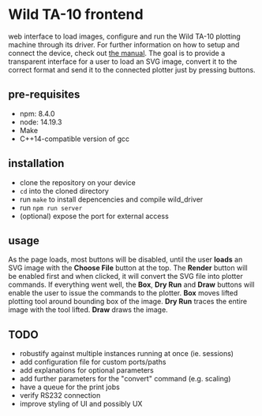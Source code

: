 # Wild TA-10 frontend
web interface to load images, configure and run the Wild TA-10 plotting machine through its driver. For further information on how to setup and connect the device, check out [the manual](https://wiki.techinc.nl/Wild_TA-10#Manual). The goal is to provide a transparent interface for a user to load an SVG image, convert it to the correct format and send it to the connected plotter just by pressing buttons.

## pre-requisites
* npm: 8.4.0
* node: 14.19.3
* Make
* C++14-compatible version of gcc

## installation
* clone the repository on your device
* `cd` into the cloned directory
* run `make` to install depencencies and compile wild_driver
* run `npm run server`
* (optional) expose the port for external access

## usage
As the page loads, most buttons will be disabled, until the user **loads** an SVG image with the **Choose File** button at the top. The **Render** button will be enabled first and when clicked, it will convert the SVG file into plotter commands. If everything went well, the **Box**, **Dry Run** and **Draw** buttons will enable the user to issue the commands to the plotter. **Box** moves lifted plotting tool around bounding box of the image. **Dry Run** traces the entire image with the tool lifted. **Draw** draws the image.

## TODO
* robustify against multiple instances running at once (ie. sessions)
* add configuration file for custom ports/paths
* add explanations for optional parameters
* add further parameters for the "convert" command (e.g. scaling)
* have a queue for the print jobs
* verify RS232 connection
* improve styling of UI and possibly UX
